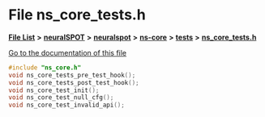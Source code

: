 

# File ns\_core\_tests.h

[**File List**](files.md) **>** [**neuralSPOT**](dir_75594cce7c7773aa3cb253214bf56510.md) **>** [**neuralspot**](dir_b737d82f35ec218ac5a7ef4105db9c0e.md) **>** [**ns-core**](dir_7a01d249276e526cbac17daf32597066.md) **>** [**tests**](dir_ae8b3b42ecd578532e898a7057869875.md) **>** [**ns\_core\_tests.h**](ns__core__tests_8h.md)

[Go to the documentation of this file](ns__core__tests_8h.md)


```C++
#include "ns_core.h"
void ns_core_tests_pre_test_hook();
void ns_core_tests_post_test_hook();
void ns_core_test_init();
void ns_core_test_null_cfg();
void ns_core_test_invalid_api();
```


